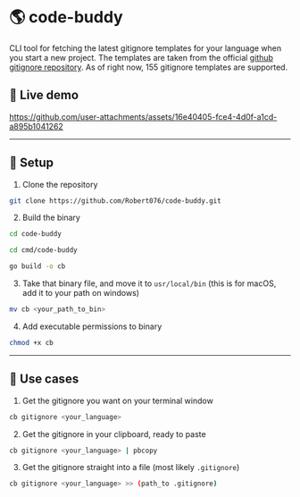 # 🌎 code-buddy

CLI tool for fetching the latest gitignore templates for your language when you start a new project. The templates are taken from the official [github gitignore repository](https://github.com/github/gitignore). As of right now, 155 gitignore templates are supported.

## 🍿 Live demo
https://github.com/user-attachments/assets/16e40405-fce4-4d0f-a1cd-a895b1041262

---

## 🚀 Setup
1. Clone the repository
```bash
git clone https://github.com/Robert076/code-buddy.git
```
2. Build the binary
```bash
cd code-buddy

cd cmd/code-buddy

go build -o cb
```
3. Take that binary file, and move it to `usr/local/bin` (this is for macOS, add it to your path on windows)
```bash
mv cb <your_path_to_bin>
```

4. Add executable permissions to binary
```bash
chmod +x cb
```

---

## 🧩 Use cases

1. Get the gitignore you want on your terminal window
```bash
cb gitignore <your_language>
``` 
2. Get the gitignore in your clipboard, ready to paste
```bash
cb gitignore <your_language> | pbcopy
```
3. Get the gitignore straight into a file (most likely `.gitignore`)
```bash
cb gitignore <your_language> >> (path_to .gitignore)
```
